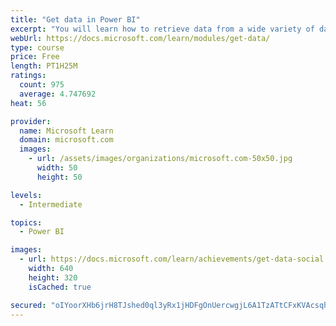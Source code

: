 ```yaml
---
title: "Get data in Power BI"
excerpt: "You will learn how to retrieve data from a wide variety of data sources, including Microsoft Excel, relational databases, and NoSQL data stores. You will also learn how to improve performance while retrieving data."
webUrl: https://docs.microsoft.com/learn/modules/get-data/
type: course
price: Free
length: PT1H25M
ratings:
  count: 975
  average: 4.747692
heat: 56

provider:
  name: Microsoft Learn
  domain: microsoft.com
  images:
    - url: /assets/images/organizations/microsoft.com-50x50.jpg
      width: 50
      height: 50

levels:
  - Intermediate

topics:
  - Power BI

images:
  - url: https://docs.microsoft.com/learn/achievements/get-data-social.png
    width: 640
    height: 320
    isCached: true

secured: "oIYoorXHb6jrH8TJshed0ql3yRx1jHDFgOnUercwgjL6A1TzATtCFxKVAcsqhk3szpwUlKFb+bTqxFjY4NxFmIih2r1dnldRkEEhy6tw/Qo8X7e6p0lwV1Mzn4gS3kViuxZIFsNi7agooscBN3l2W+wMtW6v7Bv+lAeMWpue2yud6i8WiYY/UCq8gaHHULCEKh7FRpL1FwDB6DFK3uVAi1hZcdjIzQa4+2J2jAMi+Lj3a/jTQ26yqfKxSREeWHh5JQkh2EMMjyI0HQWV0Ozfhc9G2Vn0fUxa4C4sLyxHaU468K8PQEK7qlZKAyyq1FtNybW04RiDKPZGZxl7Yipfk7ua9FJ9VHe7mrDhqxwHPWWbg4OX/7wSJnRucEWdvCIIg6rKX+9M0ARqy0PPrexQWacJG39WEYfOW96zhllhGsA=;/fQWDJtzYOptLJGXhzo7wQ=="
---
```


